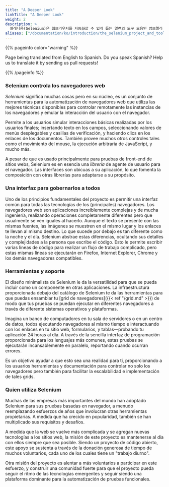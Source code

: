 ```yaml
---
title: "A Deeper Look"
linkTitle: "A Deeper Look"
weight: 2
description: >
  셀레니움(Selenium)은 웹브라우저를 자동화할 수 있게 돕는 일련의 도구 모음인 엄브렐라 프로젝트(umbrella project) 중 일부입니다.
aliases: ["/documentation/ko/introduction/the_selenium_project_and_tools/"]  
---
```


{{% pageinfo color="warning" %}}
<p class="lead">
   <i class="fas fa-language display-4"></i> 
   Page being translated from 
   English to Spanish. Do you speak Spanish? Help us to translate
   it by sending us pull requests!
</p>
{{% /pageinfo %}}

### Selenium controla los navegadores web

_Selenium_ significa muchas cosas pero en su núcleo, es un conjunto
de herramientas para la automatización de navegadores web que utiliza
las mejores técnicas disponibles para controlar remotamente las
instancias de los navegadores y emular la interacción del usuario con
el navegador.

Permite a los usuarios simular interacciones básicas realizadas por
los usuarios finales; insertando texto en los campos, seleccionando
valores de menús desplegables y casillas de verificación, y haciendo
clics en los enlaces de los documentos. También provee muchos otros
controles tales como el movimiento del mouse, la ejecución arbitraria
de JavaScript, y mucho más.

A pesar de que es usado principalmente para pruebas de front-end de
sitios webs, Selenium es en esencia una _librería_ de agente de
usuario para el navegador. Las interfaces son ubicuas a su
aplicación, lo que fomenta la composición con otras librerías para
adaptarse a su propósito.


### Una interfaz para gobernarlos a todos

Uno de los principios fundamentales del proyecto es permitir una
interfaz común para todas las tecnologías de los (principales)
navegadores. Los navegadores web son aplicaciones increíblemente
complejas y de mucha ingeniería, realizando operaciones completamente
diferentes pero que usualmente se ven iguales al hacerlo. Aunque el
texto se presente con las mismas fuentes, las imágenes se muestren en
el mismo lugar y los enlaces te llevan al mismo destino. Lo que
sucede por debajo es tan diferente como la noche y el día. Selenium
abstrae estas diferencias, ocultando sus detalles y complejidades a
la persona que escribe el código. Esto le permite escribir varias
líneas de código para realizar un flujo de trabajo complicado, pero
estas mismas líneas se ejecutarán en Firefox, Internet Explorer,
Chrome y los demás navegadores compatibles.


### Herramientas y soporte

El diseño minimalista de Selenium le da la versatilidad para que se
pueda incluir como un componente en otras aplicaciones. La
infraestructura proporcionada debajo del catálogo de Selenium te da
las herramientas para que puedas ensamblar tu [grid de
navegadores]({{< ref "/grid.md" >}}) de modo que tus pruebas
se puedan ejecutar en diferentes navegadores a través de diferente
sistemas operativos y plataformas.

Imagina un banco de computadores en tu sala de servidores o en un
centro de datos, todos ejecutando navegadores al mismo tiempo e
interactuando con los enlaces en tu sitio web, formularios, y
tablas&mdash;probando tu aplicación 24 horas al día. A través de la
sencilla interfaz de programación proporcionada para los lenguajes
más comunes, estas pruebas se ejecutarán incansablemente en paralelo,
reportando cuando ocurran errores.

Es un objetivo ayudar a que esto sea una realidad para ti,
proporcionando a los usuarios herramientas y documentación para
controlar no solo los navegadores pero también para facilitar la
escalabilidad e implementación de tales grids.


### Quien utiliza Selenium

Muchas de las empresas más importantes del mundo han adoptado
Selenium para sus pruebas basadas en navegador, a menudo reemplazando
esfuerzos de años que involucran otras herramientas propietarias. A
medida que ha crecido en popularidad, también se han multiplicado sus
requisitos y desafíos.

A medida que la web se vuelve más complicada y se agregan nuevas
tecnologías a los sitios web, la misión de este proyecto es
mantenerse al día con ellos siempre que sea posible. Siendo un
proyecto de código abierto, este apoyo se sustenta a través de la
donación generosa de tiempo de muchos voluntarios, cada uno de los
cuales tiene un "trabajo diurno".

Otra misión del proyecto es alentar a más voluntarios a participar en
este esfuerzo, y construir una comunidad fuerte para que el proyecto
pueda seguir el ritmo de las tecnologías emergentes y seguir siendo
una plataforma dominante para la automatización de pruebas
funcionales.
